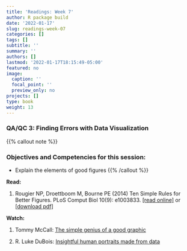 ```yaml
---
title: 'Readings: Week 7'
author: R package build
date: '2022-01-17'
slug: readings-week-07
categories: []
tags: []
subtitle: ''
summary: ''
authors: []
lastmod: '2022-01-17T18:15:49-05:00'
featured: no
image:
  caption: ''
  focal_point: ''
  preview_only: no
projects: []
type: book
weight: 13
---
```



### QA/QC 3: Finding Errors with Data Visualization

{{% callout note %}}
### Objectives and Competencies for this session:
  * Explain the elements of good figures
{{% /callout %}} 

**Read:**

1. Rougier NP, Droettboom M, Bourne PE (2014) Ten Simple Rules for Better Figures. PLoS Comput Biol 10(9): e1003833. [[read online]](https://journals.plos.org/ploscompbiol/article?id=10.1371/journal.pcbi.1003833) or [[download pdf]](https://journals.plos.org/ploscompbiol/article/file?id=10.1371/journal.pcbi.1003833&type=printable)

**Watch:**  

1. Tommy McCall: [The simple genius of a good graphic](https://www.ted.com/talks/tommy_mccall_the_simple_genius_of_a_good_graphic?language=en)
    
2. R. Luke DuBois: [Insightful human portraits made from data](https://www.ted.com/talks/r_luke_dubois_insightful_human_portraits_made_from_data?language=en)

